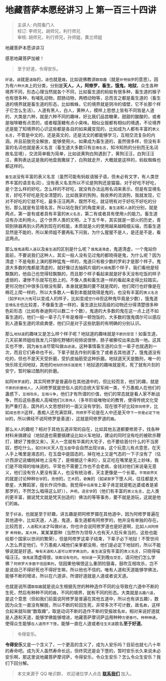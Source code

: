 # 地藏菩萨本愿经讲习 上 第一百三十四讲

> 主讲人: 内院看门人 <br />
> 校订: 李师兄，胡师兄，利行师兄 <br />
> 审核: 胡师兄，利行师兄，孙师姐，黄兰师姐 <br />

地藏菩萨本愿讲讲习

感恩地藏菩萨加被！

> 至于好道，令得安乐。

`好道`，`道`就是`道路`的，`道`也就是`趣`，比如说佛教讲`数取趣`（就是`补特伽罗`的意思）。因为有`六种大类`上的分类，分别是**天人，人，阿修罗，畜生，饿鬼，地狱**，众生各种境界不同，形态心理当然就各个不同，比如畜生道的蚂蚁有很多种，畜生道的猴子也有很多种，有哺乳动物，腔肠动物，两栖动物等，总而言之都是畜生道的（畜生道的境界就是畜生道的形态，比如蜘蛛，它的境界就是阴冷的墙壁，它不长那个样子它怎么生活）。人道有黑人，白人，黄种人，模样上思想上皆有不同皆是人道的，大类是六种，就是六种不同的趣味，好比我们品尝糖果，甜甜的酸酸的，或者是咖啡糖有点苦的，或者榴莲糖有点小臭味。相似业报都有相似的境遇，不论境界还是能了知境界的心识这些都是各自的如来藏变现的，比如成为人都有丰富的`表义名言`，不管是中文的，还是英文的，还是法文的都能够学习，互相交流复杂的内涵。并且前肢完全解放，能够使用火。如果成为畜生道的，虽然很多样，但没有丰富的名词也就是表义名言（畜生道大多数只有`显境名言`，知冷知热的分别而无名词故名显境），交流简单极为简单，比如说黄狗白狗遇到了，黄狗汪汪，白狗汪汪汪，黄狗表达这是我的地盘我撒尿了，白狗就走开，大概就是这样的，蚂蚁蜘蛛也都这样的。

`畜生道`没有丰富的表义名言（虽然可能有蚂蚁语猴子语，但未必有文字，有人类世界丰富的语言名词），没有表义名言所以不论是狗狗还是猫猫，对于好吃不好吃，是个怎么样的好吃，怎么样的不好吃，就没有办法运用名词来表示。但是有显境名言，好吃不好吃是完全清楚的，比如我家的狗狗，我收养的流浪狗，我就发现，它对不好吃的它就不吃，最多汪汪两声，既然不吃，就证明有对于好吃不好吃的分别，那么就是有显境名言。所以站在我们的角度来说，`畜生道`和`人道`的分别，就是两点，第一是有或者具有丰富的`表义名言`，第二有或者具有使用`火`的能力。畜生道没有办法利用火。这个世界人类的文明，上下五千年，其实就是一部火的历史，青铜到铁器再到火药再到现在的核能，本质就是火的使用越来越精细尖端，而畜生道显然是不能的，所以某师姐不要再私下问我，为什么猩猩不是人，是还是不是，看这两点。

那么`饿鬼道`和`人道`以及`畜生道`的区别是什么呢？`饿鬼道清虚`，鬼道清虚，一个鬼站你面前，不要说我们这种人，其实一般人没有见过鬼的都晓得是鬼，为什么呢？因为清虚！不是电影上演的那种猛鬼一样的，鬼道只有极少数的罗刹才是那个样子。鬼道大多数的鬼都是清虚的，就好像过去抽鸦片烟的`大烟鬼`那个样子，我们看他是轻飘飘的，他自己也觉得轻飘飘的，而且那个样子看起来就是好多天没有吃饭的样子虚弱的，凄惨不乐就写在脸上的。不像人类和畜生道一样的看起来走得比较踏实。更何况他们中很多压根没有脚，本身就是飘的要不就是爬的，他们爬行也好像是在棉花上爬一样的，所以大多数人一看到本能就晓得是鬼的，也没有丰富的`表义名言`（如`罗刹大力鬼`可以变成人的样子，比如变成`空行母`但这种鬼毕竟是少数），饿鬼道`显境名言`也比较差，不像畜生道一样的，畜生道比较高级的动物还分得清楚很多种色彩形态（比如有泰迪狗可以数二十个数），鬼道的大多数的鬼在这一点上还不如畜生道的，他们一般一辈子几千年是难得一顿饱饭的，大多数的饿鬼偶尔可以感应到人道畜生道的浓痰粪便，他们只是对于这些肮脏的有明确的分别认识。

那么`地狱道`的趣味又是怎么样个样子呢？地狱道的趣味就是`不断的受苦`！如畜生道，几天前某师姐给我发几只狼吃野猪的视频说很惨，肠子被撕咬出来血溅一地。这其实也不惨，因为`畜生道`尽管叫做`血途道`，这种事情畜生道的众生一辈子也就遇到一次，而且它们寿命也不长，下辈子就去作别的畜生了或者去其他道了。饿鬼道没有吃的，但也不是天天受折磨，受扒皮抽筋受这种折磨。地狱道天天是酷刑，唯一的快乐除无间地狱，其他的`地狱的快乐就是死`！地狱道的趣味就是死，死了就有片刻的安宁，暂时躲过酷刑的折磨。

如阿`修罗道`的，其实阿修罗是普遍存在其他道中的，但比较而言，他们的趣，就是`不断的折磨他人`，人间修罗就是世俗人说的总统大官军阀一类，千万愚痴人在他们的蛊惑下，`互相攻杀`，`互相斗争`，他们才有所谓的价值，他们的常态就是看人家不断战争，然后这些愚痴人高喊他们`元首伟人`（多年阶级唯物论的教育，使得传统文化受到严重打击，国外的人文思想好的一面又没有学到，现在很不好比较`崇尚修罗`，比如`成吉思汗`这样，愚痴人还充满崇拜，`阿修罗`不论是在人中还是天中`下一世是必定下地狱`的，所以佛经不说阿修罗是善道），这就是阿修罗道的`趣`。

那么`天人`的趣呢？相对于其他五道非常的自在，比如其他五道都要修房子，找各种材料来搞建设（地狱道也需要搞建设比如火车地狱，建设的同时没有吃的被砍杀鞭打，建好了推倒又来）。天人一念就有华美的大宅子，也不要给首付什么的不当房奴，想吃什么，如`忉利天`天人在`玉盘`中会自然出现`甘露`，这个玩意儿有点意思，在天人手上嘴里是液态的，在玉盘中是固态的，掉在地上又是气态的一下子没有了（估计西游记说蟠桃掉地上没有了，是根据这个来的），反正吃在嘴里是无上妙味，我们是不晓得的啥味道的。平常也不需要工作也不会老病，金钱对他们来说毫无意义，他们没有穷人更没有富人，也没有统治者，天主更像是一个长辈。`平常欲界天`的就是讨论种种`哲学`的，`思想`的，`艺术`的，`歌舞`的（如`紧那罗`下堕人间，往往都是大歌星，大舞蹈家，擅长作词作曲，我觉得`中岛美雪`上辈子肯定就是乾达婆或者是紧那罗的，不然怎么唱得这么好）），`声明`，`语言学`的（他们有丰富的`表义名言`，比人类的更丰富，据说梵文就是梵天创造的）佛法的等等事务，要不就是游玩，这就是他们的`趣`。

至于`好道`，也就是至于好趣，讲五趣是把阿修罗摄在其他道中，因为阿修罗普遍在其他道中，比如天道，人道，鬼道，畜生道都有阿修罗的，他并没有单独的存在。比较而言，`人道`和`天道`才叫做`好道`，你也许会说阿修罗道也是好道啊，比如`人间阿修罗` `希特勒`，`某大林`，某某某那种（当然作为领导人也有天人贬斥来当的，这些也能给那个国家以世间的繁荣），但是阿修罗这辈子结束，下辈子必下地狱！不管世间人怎么界定他们，千万愚痴人喊他们亲爹都没用，他们是必定下地狱的，所以不能够说就是好道。`唯有天道和人道可以修学佛法的`，`畜生道`没有丰富的`表义名言`，只晓得喵喵汪汪。`饿鬼道`清虚得很，`饭都没有吃的`。`地狱道`一天到晚`在受苦`，请问他们怎么学佛？`阿修罗大多数不信因果的`，信因果他嗔恨这么重阴险狠毒，鼓吹互相攻杀，岂不是说自己不得好死也不得好生嘛，所以他也不信的。唯有人道和天道能够学佛法，能够不断的增进，所以在六道讲，所谓好道就是人道或者说天道。

也就是说所谓`数取趣`就是说众生根据先世的种种造作不同的业导致在六道中不断的生死，然后有种种不同的`趣`，不同的境界，就有不同的形态。大类就是`五趣六道`，是这个意思（但如我们前面说阿修罗是普遍在其他五道中，所以也有讲五趣），数因为众生一直没有解脱，所以不断的轮回生死，非常多次不可计数，故名`数`，这样合起来就叫做“数取趣”，取是动词不断的造作不断的受报故名`取`，相对来说好道就是人道和天道，能够学佛能够增进，地藏菩萨摩诃萨运用种种`方便善巧`，`种种神通`，使得众生能够`在人道而不下堕`，能够一直在人道或者`往生天道`故名**至于好道**。

> 令得安乐。

**令得安乐**又是一个含义了，一个更高的含义了，成为人安乐吗？目前也就七八十年的寿命吧。成为天人虽然寿命长远，但终究还是会下堕的，暂时安乐长久来说未必安乐啊，那这里说地藏菩萨摩诃萨，令得安乐，令众生安乐？怎么令众生安乐？我们下回分解。

> 本文来源于 QQ 唯识群， 欢迎诸位学人点击 **[联系我们](https://mp.weixin.qq.com/s/lZCfWjmLjgNR165Tx4_bCQ)** 加入。
